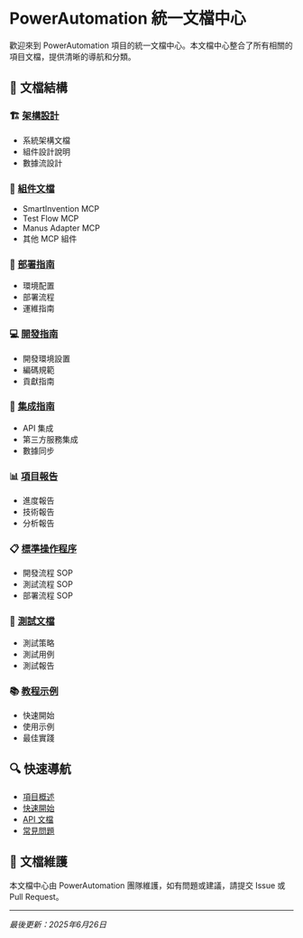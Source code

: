 # PowerAutomation 統一文檔中心

歡迎來到 PowerAutomation 項目的統一文檔中心。本文檔中心整合了所有相關的項目文檔，提供清晰的導航和分類。

## 📁 文檔結構

### 🏗️ [架構設計](./architecture/)
- 系統架構文檔
- 組件設計說明
- 數據流設計

### 🧩 [組件文檔](./components/)
- SmartInvention MCP
- Test Flow MCP
- Manus Adapter MCP
- 其他 MCP 組件

### 🚀 [部署指南](./deployment/)
- 環境配置
- 部署流程
- 運維指南

### 💻 [開發指南](./development/)
- 開發環境設置
- 編碼規範
- 貢獻指南

### 🔗 [集成指南](./integration/)
- API 集成
- 第三方服務集成
- 數據同步

### 📊 [項目報告](./reports/)
- 進度報告
- 技術報告
- 分析報告

### 📋 [標準操作程序](./sop/)
- 開發流程 SOP
- 測試流程 SOP
- 部署流程 SOP

### 🧪 [測試文檔](./testing/)
- 測試策略
- 測試用例
- 測試報告

### 📚 [教程示例](./tutorials/)
- 快速開始
- 使用示例
- 最佳實踐

## 🔍 快速導航

- [項目概述](./architecture/project-overview.md)
- [快速開始](./tutorials/quick-start.md)
- [API 文檔](./integration/api-reference.md)
- [常見問題](./tutorials/faq.md)

## 📝 文檔維護

本文檔中心由 PowerAutomation 團隊維護，如有問題或建議，請提交 Issue 或 Pull Request。

---

*最後更新：2025年6月26日*

